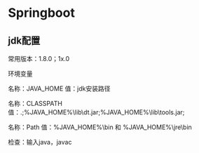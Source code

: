 # Springboot

## jdk配置

常用版本：1.8.0；1x.0

环境变量

名称：JAVA_HOME	值：jdk安装路径

名称：CLASSPATH	值：.;%JAVA_HOME%\lib\dt.jar;%JAVA_HOME%\lib\tools.jar;

名称：Path	值：%JAVA_HOME%\bin	和	%JAVA_HOME%\jre\bin

检查：输入java，javac

